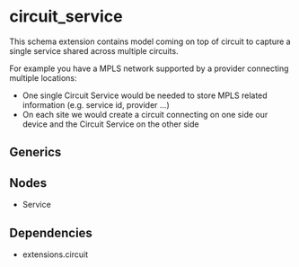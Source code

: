 # circuit_service

This schema extension contains model coming on top of circuit to capture a single
service shared across multiple circuits.

For example you have a MPLS network supported by a provider connecting multiple locations:

- One single Circuit Service would be needed to store MPLS related information (e.g.
service id, provider ...)
- On each site we would create a circuit connecting on one side our device and the Circuit
Service on the other side


## Generics

## Nodes

- Service

## Dependencies

- extensions.circuit
